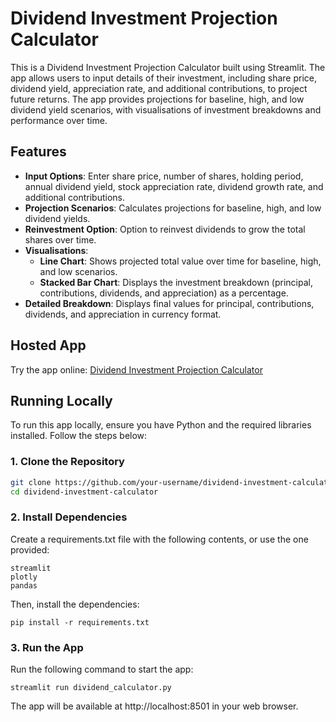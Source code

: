 # Dividend Investment Projection Calculator

This is a Dividend Investment Projection Calculator built using Streamlit. The app allows users to input details of their investment, including share price, dividend yield, appreciation rate, and additional contributions, to project future returns. The app provides projections for baseline, high, and low dividend yield scenarios, with visualisations of investment breakdowns and performance over time.

## Features

- **Input Options**: Enter share price, number of shares, holding period, annual dividend yield, stock appreciation rate, dividend growth rate, and additional contributions.
- **Projection Scenarios**: Calculates projections for baseline, high, and low dividend yields.
- **Reinvestment Option**: Option to reinvest dividends to grow the total shares over time.
- **Visualisations**:
  - **Line Chart**: Shows projected total value over time for baseline, high, and low scenarios.
  - **Stacked Bar Chart**: Displays the investment breakdown (principal, contributions, dividends, and appreciation) as a percentage.
- **Detailed Breakdown**: Displays final values for principal, contributions, dividends, and appreciation in currency format.

## Hosted App

Try the app online: [Dividend Investment Projection Calculator](https://dividendcalc.streamlit.app/)

## Running Locally

To run this app locally, ensure you have Python and the required libraries installed. Follow the steps below:

### 1. Clone the Repository

```bash
git clone https://github.com/your-username/dividend-investment-calculator.git
cd dividend-investment-calculator
```
### 2. Install Dependencies
Create a requirements.txt file with the following contents, or use the one provided:


```
streamlit
plotly
pandas
```

Then, install the dependencies:


```
pip install -r requirements.txt
```

### 3. Run the App
Run the following command to start the app:


```streamlit run dividend_calculator.py```

The app will be available at http://localhost:8501 in your web browser.